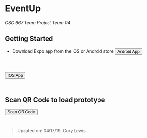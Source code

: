 <link rel="stylesheet" href="https://stackpath.bootstrapcdn.com/bootstrap/4.1.3/css/bootstrap.min.css" integrity="sha384-MCw98/SFnGE8fJT3GXwEOngsV7Zt27NXFoaoApmYm81iuXoPkFOJwJ8ERdknLPMO" crossorigin="anonymous">
<script src="https://stackpath.bootstrapcdn.com/bootstrap/4.1.3/js/bootstrap.min.js" integrity="sha384-ChfqqxuZUCnJSK3+MXmPNIyE6ZbWh2IMqE241rYiqJxyMiZ6OW/JmZQ5stwEULTy" crossorigin="anonymous"></script>

# EventUp
###### CSC 667 Team Project Team 04

## Getting Started

* Download Expo app from the IOS or Android store
<button class="btn btn-info" onclick="window.open('https://play.google.com/store/apps/details?id=host.exp.exponent');" target="_blank" style="margin-bottom:2em;">Android App</button>
<br>
<button class="btn btn-info" onclick="window.open('https://itunes.apple.com/us/app/expo-client/id982107779?mt=8');" target="_blank" style="margin-bottom:2em;">IOS App</button>

## Scan QR Code to load prototype

<button class="btn btn-success" onclick="window.open('https://expo.io/@mitulsavani/EventUp');" target="_blank" style="margin-bottom:2em;">Scan QR Code</button>
<br>




> Updated on: 04/17/19, Cory Lewis
